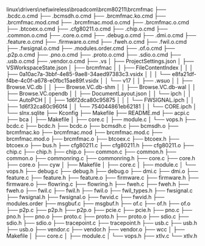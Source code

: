 linux\drivers\net\wireless\broadcom\brcm80211\brcmfmac
├── .bcdc.o.cmd
├── .bcmsdh.o.cmd
├── .brcmfmac.ko.cmd
├── .brcmfmac.mod.cmd
├── .brcmfmac.mod.o.cmd
├── .brcmfmac.o.cmd
├── .btcoex.o.cmd
├── .cfg80211.o.cmd
├── .chip.o.cmd
├── .common.o.cmd
├── .core.o.cmd
├── .debug.o.cmd
├── .dmi.o.cmd
├── .feature.o.cmd
├── .firmware.o.cmd
├── .fweh.o.cmd
├── .fwil.o.cmd
├── .fwsignal.o.cmd
├── .modules.order.cmd
├── .of.o.cmd
├── .p2p.o.cmd
├── .pno.o.cmd
├── .proto.o.cmd
├── .sdio.o.cmd
├── .usb.o.cmd
├── .vendor.o.cmd
├── .vs
│   ├── ProjectSettings.json
│   ├── VSWorkspaceState.json
│   ├── brcmfmac
│   │   ├── FileContentIndex
│   │   │   ├── 0a10ac7a-3bbf-4e85-9ae8-34aed97383c3.vsidx
│   │   │   └── e8fa21df-f4be-4c0f-a678-e0fbc15ae89f.vsidx
│   │   └── v17
│   │       ├── .wsuo
│   │       ├── Browse.VC.db
│   │       ├── Browse.VC.db-shm
│   │       ├── Browse.VC.db-wal
│   │       ├── Browse.VC.opendb
│   │       ├── DocumentLayout.json
│   │       └── ipch
│   │           └── AutoPCH
│   │               ├── 1d6f2dca80c95875
│   │               │   └── FWSIGNAL.ipch
│   │               ├── 1d6f32ca80c960f4
│   │               └── 754044861eb62181
│   │                   └── CORE.ipch
│   └── slnx.sqlite
├── Kconfig
├── Makefile
├── README.md
├── acpi.c
├── bca
│   ├── Makefile
│   ├── core.c
│   ├── module.c
│   └── vops.h
├── bcdc.c
├── bcdc.h
├── bcdc.o
├── bcmsdh.c
├── bcmsdh.o
├── brcmfmac.ko
├── brcmfmac.mod
├── brcmfmac.mod.c
├── brcmfmac.mod.o
├── brcmfmac.o
├── btcoex.c
├── btcoex.h
├── btcoex.o
├── bus.h
├── cfg80211.c
├── cfg80211.h
├── cfg80211.o
├── chip.c
├── chip.h
├── chip.o
├── common.c
├── common.h
├── common.o
├── commonring.c
├── commonring.h
├── core.c
├── core.h
├── core.o
├── cyw
│   ├── Makefile
│   ├── core.c
│   ├── module.c
│   └── vops.h
├── debug.c
├── debug.h
├── debug.o
├── dmi.c
├── dmi.o
├── feature.c
├── feature.h
├── feature.o
├── firmware.c
├── firmware.h
├── firmware.o
├── flowring.c
├── flowring.h
├── fweh.c
├── fweh.h
├── fweh.o
├── fwil.c
├── fwil.h
├── fwil.o
├── fwil_types.h
├── fwsignal.c
├── fwsignal.h
├── fwsignal.o
├── fwvid.c
├── fwvid.h
├── modules.order
├── msgbuf.c
├── msgbuf.h
├── of.c
├── of.h
├── of.o
├── p2p.c
├── p2p.h
├── p2p.o
├── pcie.c
├── pcie.h
├── pno.c
├── pno.h
├── pno.o
├── proto.c
├── proto.h
├── proto.o
├── sdio.c
├── sdio.h
├── sdio.o
├── tracepoint.c
├── tracepoint.h
├── usb.c
├── usb.h
├── usb.o
├── vendor.c
├── vendor.h
├── vendor.o
├── wcc
│   ├── Makefile
│   ├── core.c
│   ├── module.c
│   └── vops.h
├── xtlv.c
└── xtlv.h
